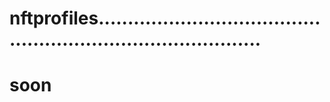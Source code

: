 # nftprofiles.................................................................................
# soon
